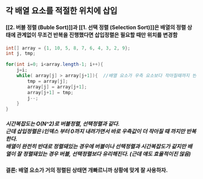
## 각 배열 요소를 적절한 위치에 삽입

#### [[2. 버블 정렬 (Buble Sort)]]과 [[1. 선택 정렬 (Selection Sort)]]은 배열의 정렬 상태에 관계없이 무조건 반복을 진행했다면 삽입정렬은 필요할 때만 위치를 변경함

```java
int[] array = {1, 10, 5, 8, 7, 6, 4, 3, 2, 9};
int j, tmp;

for(int i=0; i<array.length-1; i++){
	j=i;
	while( array[j] > array[j+1]){  //배열 요소가 우측 요소보다 작아질때까지 반복
		tmp = array[j];
		array[j] = array[j+1];
		array[j+1] = tmp;
		j--;
	}
}
```

##### 시간복잡도는 O(N^2)로 버블정렬, 선택정렬과 같다.<br>근데 삽입정렬은 i인덱스 부터 0까지 내려가면서 바로 우측값이 더 작아질 때 까지만 반복한다. <br>배열이 완전히 반대로 정렬돼있는 경우에 버블이나 선택정렬과 시간복잡도가 같지만 배열이 잘 정렬돼있는 경우 버블, 선택정렬보다 유리해진다. (근데 얘도 효율적이진 않음)

#### 결론: 배열 요소가 거의 정렬된 상태면 개빠르니까 상황에 맞게 잘 사용하자.

